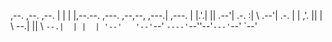 ,--.   ,--.                           ,--.
|  |   |  |,--.--. ,---. ,--,--, ,---.|  ,---.
|  |.'.|  ||  .--'| .-. :|      \ .--'|  .-.  |
|   ,'.   ||  |   \   --.|  ||  \ `--.|  | |  |
'--'   '--'`--'    `----'`--''--'`---'`--' `--'

